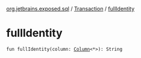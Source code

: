 [org.jetbrains.exposed.sql](../index.md) / [Transaction](index.md) / [fullIdentity](.)

# fullIdentity

`fun fullIdentity(column: `[`Column`](../-column/index.md)`<*>): String`